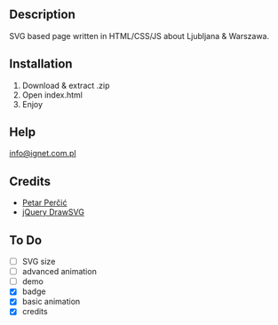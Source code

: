 ## Description

SVG based page written in HTML/CSS/JS about Ljubljana & Warszawa.

## Installation

1. Download & extract .zip
2. Open index.html
3. Enjoy

## Help

info@ignet.com.pl

## Credits

- [Petar Perčić](https://www.behance.net/percic25a9e1)
- [jQuery DrawSVG](https://github.com/lcdsantos/jquery-drawsvg)

## To Do

- [ ] SVG size
- [ ] advanced animation
- [ ] demo
- [x] badge
- [x] basic animation
- [x] credits
